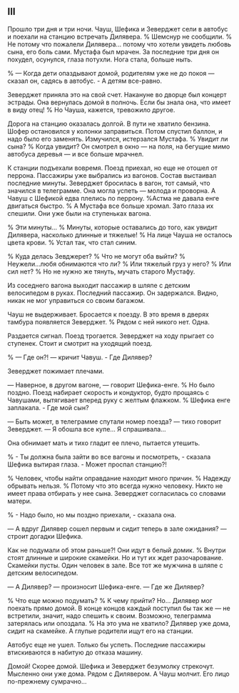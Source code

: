 ## III

Прошло три дня и три ночи.
Чауш, Шефика и Зеверджет сели в автобус и поехали на станцию встречать Дилявера.
% Шемснур не сообщили.
% Не потому что пожалели Дилявера... потому что хотели увидеть любовь сына, его боль сами.
Мустафа был мрачен.
За последние три дня он похудел, осунулся, глаза потухли.
Нога стала, больше ныть.

% — Когда дети опаздывают домой, родителям уже не до покоя — сказал он, садясь в автобус. - А детям все-равно.

Зеверджет приняла это на свой счет.
Накануне во дворце был концерт эстрады.
Она вернулась домой в полночь.
Если бы знала она, что имеет в виду отец!
% Но Чауша, кажется, тревожило другое.

Дорога на станцию оказалась долгой.
В пути не хватило бензина.
Шофер остановился у колонки заправиться.
Потом спустил баллон, и надо было его заменять.
Измучился, истерзался Мустафа.
% Увидит ли сына?
% Когда увидит?
Он смотрел в окно — на поля, на бегущие мимо автобуса деревья — и все больше мрачнел.

К станции подъехали вовремя.
Поезд приехал, но еще не отошел от перрона.
Пассажиры уже выбрались из вагонов.
Состав выстаивал последние минуты.
Зеверджет бросилась в вагон, тот самый, что значился в телеграмме.
Она могла успеть — молода и проворна.
А Чавуш с Шефикой едва плелись по перрону.
%Астма не давала енге двигаться быстро.
% А Мустафа все больше хромал.
Зато глаза их спешили.
Они уже были на ступеньках вагона.

% Эти минуты...
% Минуты, которые оставались до того, как увидит Дилявера, насколько длинные и тяжелые!
% На лице Чауша не осталось цвета крови.
% Устал так, что стал синим.

% Куда делась Зевджерет?
% Что не могут оба выйти?
% Неужели...любя обнимаются что ли?
% Или тяжелый груз у него?
% Или сил нет?
% Но не нужно же тянуть, мучать старого Мустафу. 

Из соседнего вагона выходит пассажир в шляпе с детским велосипедом в руках.
Последний пассажир.
Он задержался.
Видно, никак не мог управиться со своим багажом.

Чауш не выдерживает.
Бросается к поезду.
В это время в дверях тамбура появляется Зеверджет.
% Рядом с ней никого нет.
Одна.

Раздается сигнал.
Поезд трогается.
Зеверджет на ходу прыгает со ступенек.
Стоит и смотрит на уходящий поезд.

% — Где он?! — кричит Чавуш. - Где Дилявер?

Зеверджет пожимает плечами.

— Наверное, в другом вагоне, — говорит Шефика-енге.
% Но было поздно.
Поезд набирает скорость и кондуктор, будто прощаясь с Чавушами, вытягивает вперед руку с желтым флажком.
% Шефика енге заплакала. - Где мой сын?

— Быть может, в телеграмме спутали номер поезда? — тихо говорит Зеверджет. — Я обошла все купе...
Я спрашивала...

Она обнимает мать и тихо гладит ее плечо, пытается утешить.

% - Ты должна была зайти во все вагоны и посмотреть, - сказала Шефика вытирая глаза. - Может проспал станцию?!

% Человек, чтобы найти оправдание находит много причин.
% Надежду обрывать нельзя.
% Потому что это всегда нужно человеку.
Никто не имеет права отбирать у нее сына.
Зеверджет согласилась со словами матери.

% - Надо было, но мы поздно приехали, - сказала она.

— А вдруг Дилявер сошел первым и сидит теперь в зале ожидания? — строит догадки Шефика.

Как не подумали об этом раньше?!
Они идут в белый домик.
% Внутри стоят длинные и широкие скамейки.
Но и тут их ждет разочарование.
Скамейки пусты.
Один человек в зале.
Все тот же мужчина в шляпе с детским велосипедом.

— А Дилявер? — произносит Шефика-енге. — Где же Дилявер?

% Что еще можно подумать?
% К чему прийти?
Но...
Дилявер мог поехать прямо домой.
В конце концов каждый поступил бы так же — не встретили, значит, надо спешить к своим.
Возможно, телеграмма затерялась или опоздала.
% На это ума не хватило?
Дилявер уже дома, сидит на скамейке.
А глупые родители ищут его на станции.

Автобус еще не ушел.
Только бы успеть.
Последние пассажиры втискиваются в набитую до отказа машину.

Домой!
Скорее домой.
Шефика и Зеверджет безумолку стрекочут.
Мысленно они уже дома.
Рядом с Дилявером.
А Чауш молчит.
Его лицо по-прежнему сумрачно...

